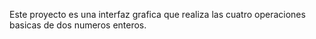 Este proyecto es una interfaz grafica que realiza las cuatro operaciones basicas de dos numeros enteros.
